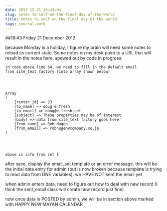 ```yaml
---
date: 2012-12-21 18:43:04
slug: notes-to-self-on-the-final-day-of-the-world
title: notes to self on the final day of the world
tags: journal,work
---
```


##18:43 Friday 21 December 2012

because Monday is a holiday, I figure my brain will need some notes to reload its current state.  Some notes on my desk point to a URL that will result in the notes here, spewed out by code in progress:


    
    in code above line 64, we need to fill in the default email 
    from site_text factory (into array shown below)



    
    Array
    (
        [renter_id] => 23
        [to_name] => doug e fresh
        [to_email] => doug@e.fresh.net
        [subject] => These properties may be of interest
        [body] => data from site_text factory goes here
        [from_name] => Rob Nugen
        [from_email] => robnugen@company.co.jp
    )



    
    above is info from set 1


after save, display the email_set template or an error message. this will be the initial data entry for admin (but is now broken because template is trying to read data from DNE variables). we HAVE NOT sent the email yet

when admin enters data, need to figure out how to deal with new record (I think the sent_email class will create new record just fine)

now once data is POSTED by admin, we will be in section above marked with HAPPY NEW MAYAN CALENDAR

